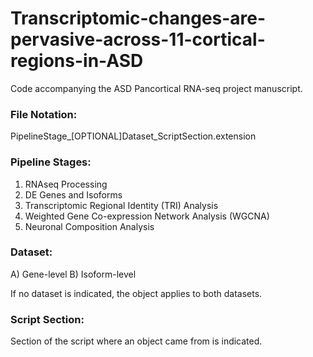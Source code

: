 # Transcriptomic-changes-are-pervasive-across-11-cortical-regions-in-ASD
Code accompanying the ASD Pancortical RNA-seq project manuscript.

### File Notation:

PipelineStage_[OPTIONAL]Dataset_ScriptSection.extension

### Pipeline Stages:

01) RNAseq Processing
02) DE Genes and Isoforms
03) Transcriptomic Regional Identity (TRI) Analysis
04) Weighted Gene Co-expression Network Analysis (WGCNA)
05) Neuronal Composition Analysis

### Dataset:

A) Gene-level
B) Isoform-level

If no dataset is indicated, the object applies to both datasets.

### Script Section:

Section of the script where an object came from is indicated.


